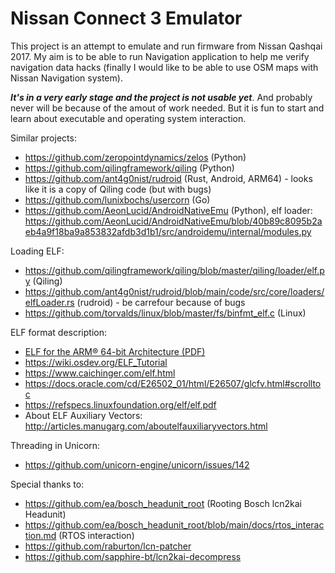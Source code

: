# Nissan Connect 3 Emulator

This project is an attempt to emulate and run firmware from Nissan Qashqai 2017. My aim is to be able to run Navigation application to help me verify navigation data hacks (finally I would like to be able to use OSM maps with Nissan Navigation system).

_**It's in a very early stage and the project is not usable yet**_. And probably never will be because of the amout of work needed. But it is fun to start and learn about executable and operating system interaction.

Similar projects:
- https://github.com/zeropointdynamics/zelos (Python)
- https://github.com/qilingframework/qiling (Python)
- https://github.com/ant4g0nist/rudroid (Rust, Android, ARM64) - looks like it is a copy of Qiling code (but with bugs)
- https://github.com/lunixbochs/usercorn (Go)
- https://github.com/AeonLucid/AndroidNativeEmu (Python), elf loader: https://github.com/AeonLucid/AndroidNativeEmu/blob/40b89c8095b2aeb4a9f18ba9a853832afdb3d1b1/src/androidemu/internal/modules.py

Loading ELF:
- https://github.com/qilingframework/qiling/blob/master/qiling/loader/elf.py (Qiling)
- https://github.com/ant4g0nist/rudroid/blob/main/code/src/core/loaders/elfLoader.rs (rudroid) - be carrefour because of bugs
- https://github.com/torvalds/linux/blob/master/fs/binfmt_elf.c (Linux)

ELF format description:
- [ELF for the ARM® 64-bit
  Architecture (PDF)](http://45.32.102.46/files/learning/elf_for_arm.pdf)
- https://wiki.osdev.org/ELF_Tutorial
- https://www.caichinger.com/elf.html
- https://docs.oracle.com/cd/E26502_01/html/E26507/glcfv.html#scrolltoc
- https://refspecs.linuxfoundation.org/elf/elf.pdf
- About ELF Auxiliary Vectors: http://articles.manugarg.com/aboutelfauxiliaryvectors.html

Threading in Unicorn:

- https://github.com/unicorn-engine/unicorn/issues/142

Special thanks to:
- https://github.com/ea/bosch_headunit_root (Rooting Bosch lcn2kai Headunit)
- https://github.com/ea/bosch_headunit_root/blob/main/docs/rtos_interaction.md (RTOS interaction)
- https://github.com/raburton/lcn-patcher
- https://github.com/sapphire-bt/lcn2kai-decompress

